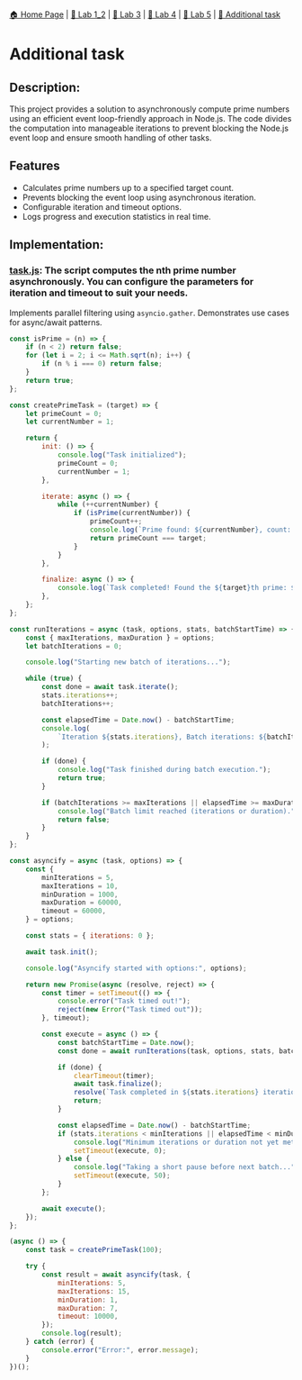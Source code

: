 [🏠 Home Page](../) | [📝 Lab 1_2](/) | [📝 Lab 3](../lab3/) | [📝 Lab 4](../lab4/) | [📝 Lab 5](../lab5/) | [📝 Additional task](../additional-task/) 

# Additional task

## Description:
This project provides a solution to asynchronously compute prime numbers using an efficient event loop-friendly approach in Node.js. The code divides the computation into manageable iterations to prevent blocking the Node.js event loop and ensure smooth handling of other tasks.

## Features

- Calculates prime numbers up to a specified target count.
- Prevents blocking the event loop using asynchronous iteration.
- Configurable iteration and timeout options.
- Logs progress and execution statistics in real time.

## Implementation:

### [task.js](./lab1_2.py): The script computes the nth prime number asynchronously. You can configure the parameters for iteration and timeout to suit your needs.
Implements parallel filtering using `asyncio.gather`. Demonstrates use cases for async/await patterns.
```js
const isPrime = (n) => {
    if (n < 2) return false;
    for (let i = 2; i <= Math.sqrt(n); i++) {
        if (n % i === 0) return false;
    }
    return true;
};

const createPrimeTask = (target) => {
    let primeCount = 0;
    let currentNumber = 1;

    return {
        init: () => {
            console.log("Task initialized");
            primeCount = 0;
            currentNumber = 1;
        },

        iterate: async () => {
            while (++currentNumber) {
                if (isPrime(currentNumber)) {
                    primeCount++;
                    console.log(`Prime found: ${currentNumber}, count: ${primeCount}`);
                    return primeCount === target;
                }
            }
        },

        finalize: async () => {
            console.log(`Task completed! Found the ${target}th prime: ${currentNumber}`);
        },
    };
};

const runIterations = async (task, options, stats, batchStartTime) => {
    const { maxIterations, maxDuration } = options;
    let batchIterations = 0;

    console.log("Starting new batch of iterations...");

    while (true) {
        const done = await task.iterate();
        stats.iterations++;
        batchIterations++;

        const elapsedTime = Date.now() - batchStartTime;
        console.log(
            `Iteration ${stats.iterations}, Batch iterations: ${batchIterations}, Elapsed time: ${elapsedTime}ms`
        );

        if (done) {
            console.log("Task finished during batch execution.");
            return true;
        }

        if (batchIterations >= maxIterations || elapsedTime >= maxDuration) {
            console.log("Batch limit reached (iterations or duration).");
            return false;
        }
    }
};

const asyncify = async (task, options) => {
    const {
        minIterations = 5,
        maxIterations = 10,
        minDuration = 1000,
        maxDuration = 60000,
        timeout = 60000,
    } = options;

    const stats = { iterations: 0 };

    await task.init();

    console.log("Asyncify started with options:", options);

    return new Promise(async (resolve, reject) => {
        const timer = setTimeout(() => {
            console.error("Task timed out!");
            reject(new Error("Task timed out"));
        }, timeout);

        const execute = async () => {
            const batchStartTime = Date.now();
            const done = await runIterations(task, options, stats, batchStartTime);

            if (done) {
                clearTimeout(timer);
                await task.finalize();
                resolve(`Task completed in ${stats.iterations} iterations.`);
                return;
            }

            const elapsedTime = Date.now() - batchStartTime;
            if (stats.iterations < minIterations || elapsedTime < minDuration) {
                console.log("Minimum iterations or duration not yet met, continuing immediately...");
                setTimeout(execute, 0);
            } else {
                console.log("Taking a short pause before next batch...");
                setTimeout(execute, 50);
            }
        };

        await execute();
    });
};

(async () => {
    const task = createPrimeTask(100);

    try {
        const result = await asyncify(task, {
            minIterations: 5,
            maxIterations: 15,
            minDuration: 1,
            maxDuration: 7,
            timeout: 10000,
        });
        console.log(result);
    } catch (error) {
        console.error("Error:", error.message);
    }
})();
```
